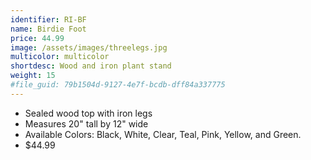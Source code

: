 ```yaml
---
identifier: RI-BF
name: Birdie Foot
price: 44.99
image: /assets/images/threelegs.jpg
multicolor: multicolor
shortdesc: Wood and iron plant stand
weight: 15
#file_guid: 79b1504d-9127-4e7f-bcdb-dff84a337775
---
```



- Sealed wood top with iron legs  
- Measures 20" tall by 12" wide  
- Available Colors: Black, White, Clear, Teal, Pink, Yellow, and Green.
- $44.99
